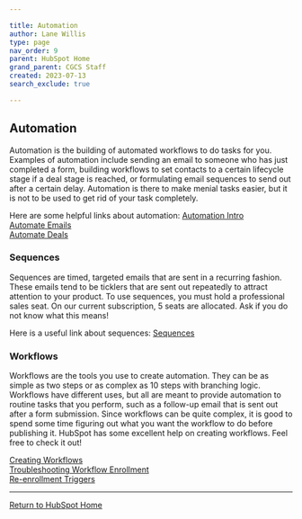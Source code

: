 ```yaml
---

title: Automation
author: Lane Willis
type: page
nav_order: 9
parent: HubSpot Home
grand_parent: CGCS Staff
created: 2023-07-13
search_exclude: true

---
```


## Automation
Automation is the building of automated workflows to do tasks for you. Examples of automation include sending an email to someone who has just completed a form, building workflows to set contacts to a certain lifecycle stage if a deal stage is reached, or formulating email sequences to send out after a certain delay. Automation is there to make menial tasks easier, but it is not to be used to get rid of your task completely.

Here are some helpful links about automation:
[Automation Intro](https://knowledge.hubspot.com/get-started/automate-your-processes)  
[Automate Emails](https://knowledge.hubspot.com/email/use-automation-with-marketing-emails)  
[Automate Deals](https://knowledge.hubspot.com/crm-deals/automate-tasks-on-deal-stages)  

### Sequences
Sequences are timed, targeted emails that are sent in a recurring fashion. These emails tend to be ticklers that are sent out repeatedly to attract attention to your product. To use sequences, you must hold a professional sales seat. On our current subscription, 5 seats are allocated. Ask if you do not know what this means!

Here is a useful link about sequences:
[Sequences](https://knowledge.hubspot.com/sequences/create-and-edit-sequences)


### Workflows
Workflows are the tools you use to create automation. They can be as simple as two steps or as complex as 10 steps with branching logic. Workflows have different uses, but all are meant to provide automation to routine tasks that you perform, such as a follow-up email that is sent out after a form submission. Since workflows can be quite complex, it is good to spend some time figuring out what you want the workflow to do before publishing it. HubSpot has some excellent help on creating workflows. Feel free to check it out!

[Creating Workflows](https://knowledge.hubspot.com/workflows/create-workflows)  
[Troubleshooting Workflow Enrollment](https://knowledge.hubspot.com/workflows/contact-company-deal-ticket-or-quote-not-enrolled-in-workflow)  
[Re-enrollment Triggers](https://knowledge.hubspot.com/workflows/add-re-enrollment-triggers-to-a-workflow)  

---

[Return to HubSpot Home](/cgcs-staff-information/hubspot/hubspot.html)
